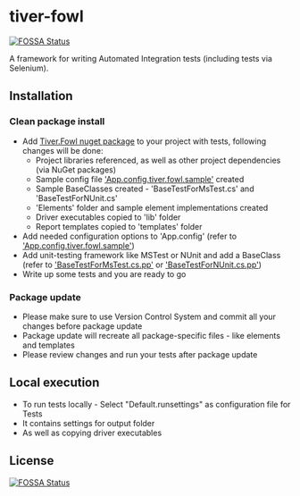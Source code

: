 # tiver-fowl
[![FOSSA Status](https://app.fossa.io/api/projects/git%2Bgithub.com%2FMrHant%2Ftiver-fowl.svg?type=shield)](https://app.fossa.io/projects/git%2Bgithub.com%2FMrHant%2Ftiver-fowl?ref=badge_shield)


A framework for writing Automated Integration tests (including tests via Selenium).

## Installation

### Clean package install

* Add [Tiver.Fowl nuget package](https://www.nuget.org/packages/Tiver.Fowl/) to your project with tests, following changes will be done:
  * Project libraries referenced, as well as other project dependencies (via NuGet packages)
  * Sample config file ['App.config.tiver.fowl.sample'](package/App.config.tiver.fowl.sample) created
  * Sample BaseClasses created - 'BaseTestForMsTest.cs' and 'BaseTestForNUnit.cs'
  * 'Elements' folder and sample element implementations created
  * Driver executables copied to 'lib' folder
  * Report templates copied to 'templates' folder
* Add needed configuration options to 'App.config' (refer to ['App.config.tiver.fowl.sample'](package/App.config.tiver.fowl.sample))
* Add unit-testing framework like MSTest or NUnit and add a BaseClass (refer to ['BaseTestForMsTest.cs.pp'](package/BaseTestForMsTest.cs.pp) or ['BaseTestForNUnit.cs.pp'](package/BaseTestForNUnit.cs.pp))
* Write up some tests and you are ready to go

### Package update

* Please make sure to use Version Control System and commit all your changes before package update
* Package update will recreate all package-specific files - like elements and templates
* Please review changes and run your tests after package update

## Local execution

* To run tests locally - Select "Default.runsettings" as configuration file for Tests
 * It contains settings for output folder
 * As well as copying driver executables


## License
[![FOSSA Status](https://app.fossa.io/api/projects/git%2Bgithub.com%2FMrHant%2Ftiver-fowl.svg?type=large)](https://app.fossa.io/projects/git%2Bgithub.com%2FMrHant%2Ftiver-fowl?ref=badge_large)